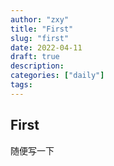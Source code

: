 ```yaml
---
author: "zxy"
title: "First"
slug: "first"
date: 2022-04-11
draft: true
description:
categories: ["daily"]
tags:
---
```


## First

随便写一下